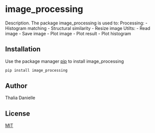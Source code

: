 # image_processing

Description. 
The package image_processing is used to:
	Processing:
	  - Histogram matching
	  - Structural similarity
	  - Resize image
	Utilts:
	  - Read image
	  - Save image
	  - Plot image
	  - Plot result
	  - Plot histogram

## Installation

Use the package manager [pip](https://pip.pypa.io/en/stable/) to install image_processing

```bash
pip install image_processing
```

## Author
Thalia Danielle

## License
[MIT](https://choosealicense.com/licenses/mit/)